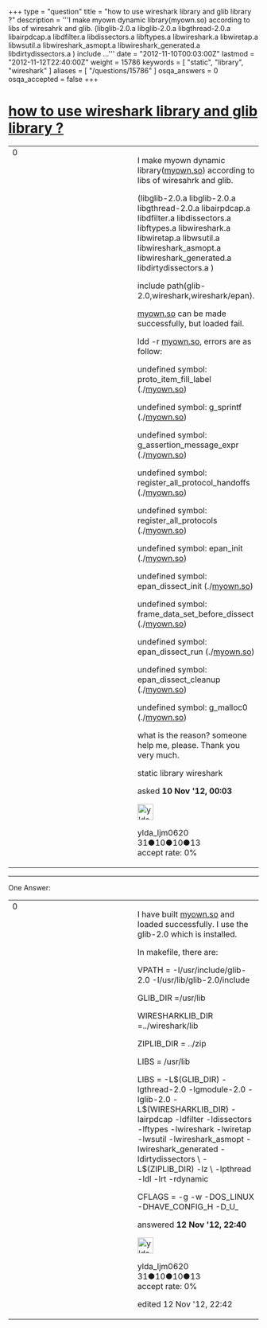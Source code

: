 +++
type = "question"
title = "how to use wireshark library and glib library ?"
description = '''I make myown dynamic library(myown.so) according to libs of wiresahrk and glib. (libglib-2.0.a libglib-2.0.a libgthread-2.0.a libairpdcap.a libdfilter.a libdissectors.a libftypes.a libwireshark.a libwiretap.a libwsutil.a  libwireshark_asmopt.a libwireshark_generated.a libdirtydissectors.a ) include ...'''
date = "2012-11-10T00:03:00Z"
lastmod = "2012-11-12T22:40:00Z"
weight = 15786
keywords = [ "static", "library", "wireshark" ]
aliases = [ "/questions/15786" ]
osqa_answers = 0
osqa_accepted = false
+++

<div class="headNormal">

# [how to use wireshark library and glib library ?](/questions/15786/how-to-use-wireshark-library-and-glib-library)

</div>

<div id="main-body">

<div id="askform">

<table id="question-table" style="width:100%;"><colgroup><col style="width: 50%" /><col style="width: 50%" /></colgroup><tbody><tr class="odd"><td style="width: 30px; vertical-align: top"><div class="vote-buttons"><div id="post-15786-score" class="post-score" title="current number of votes">0</div><div id="favorite-count" class="favorite-count"></div></div></td><td><div id="item-right"><div class="question-body"><p>I make myown dynamic library(<a href="http://myown.so">myown.so</a>) according to libs of wiresahrk and glib.</p><p>(libglib-2.0.a libglib-2.0.a libgthread-2.0.a libairpdcap.a libdfilter.a libdissectors.a libftypes.a libwireshark.a libwiretap.a libwsutil.a libwireshark_asmopt.a libwireshark_generated.a libdirtydissectors.a )</p><p>include path(glib-2.0,wireshark,wireshark/epan).</p><p><a href="http://myown.so">myown.so</a> can be made successfully, but loaded fail.</p><p>ldd -r <a href="http://myown.so">myown.so</a>, errors are as follow:</p><p>undefined symbol: proto_item_fill_label (./<a href="http://myown.so">myown.so</a>)</p><p>undefined symbol: g_sprintf (./<a href="http://myown.so">myown.so</a>)</p><p>undefined symbol: g_assertion_message_expr (./<a href="http://myown.so">myown.so</a>)</p><p>undefined symbol: register_all_protocol_handoffs (./<a href="http://myown.so">myown.so</a>)</p><p>undefined symbol: register_all_protocols (./<a href="http://myown.so">myown.so</a>)</p><p>undefined symbol: epan_init (./<a href="http://myown.so">myown.so</a>)</p><p>undefined symbol: epan_dissect_init (./<a href="http://myown.so">myown.so</a>)</p><p>undefined symbol: frame_data_set_before_dissect (./<a href="http://myown.so">myown.so</a>)</p><p>undefined symbol: epan_dissect_run (./<a href="http://myown.so">myown.so</a>)</p><p>undefined symbol: epan_dissect_cleanup (./<a href="http://myown.so">myown.so</a>)</p><p>undefined symbol: g_malloc0 (./<a href="http://myown.so">myown.so</a>)</p><p>what is the reason? someone help me, please. Thank you very much.</p></div><div id="question-tags" class="tags-container tags">static library wireshark</div><div id="question-controls" class="post-controls"></div><div class="post-update-info-container"><div class="post-update-info post-update-info-user"><p>asked <strong>10 Nov '12, 00:03</strong></p><img src="https://secure.gravatar.com/avatar/a5a3214300b3b17fc46c3b656b7bed01?s=32&amp;d=identicon&amp;r=g" class="gravatar" width="32" height="32" alt="ylda_ljm0620&#39;s gravatar image" /><p>ylda_ljm0620<br />
<span class="score" title="31 reputation points">31</span><span title="10 badges"><span class="badge1">●</span><span class="badgecount">10</span></span><span title="10 badges"><span class="silver">●</span><span class="badgecount">10</span></span><span title="13 badges"><span class="bronze">●</span><span class="badgecount">13</span></span><br />
<span class="accept_rate" title="Rate of the user&#39;s accepted answers">accept rate:</span> <span title="ylda_ljm0620 has no accepted answers">0%</span></p></div></div><div id="comments-container-15786" class="comments-container"></div><div id="comment-tools-15786" class="comment-tools"></div><div class="clear"></div><div id="comment-15786-form-container" class="comment-form-container"></div><div class="clear"></div></div></td></tr></tbody></table>

------------------------------------------------------------------------

<div class="tabBar">

<span id="sort-top"></span>

<div class="headQuestions">

One Answer:

</div>

</div>

<span id="15844"></span>

<div id="answer-container-15844" class="answer answered-by-owner">

<table style="width:100%;"><colgroup><col style="width: 50%" /><col style="width: 50%" /></colgroup><tbody><tr class="odd"><td style="width: 30px; vertical-align: top"><div class="vote-buttons"><div id="post-15844-score" class="post-score" title="current number of votes">0</div></div></td><td><div class="item-right"><div class="answer-body"><p>I have built <a href="http://myown.so">myown.so</a> and loaded successfully. I use the glib-2.0 which is installed.</p><p>In makefile, there are:</p><p>VPATH = -I/usr/include/glib-2.0 -I/usr/lib/glib-2.0/include</p><p>GLIB_DIR =/usr/lib</p><p>WIRESHARKLIB_DIR =../wireshark/lib</p><p>ZIPLIB_DIR = ../zip</p><p>LIBS = /usr/lib</p><p>LIBS = -L$(GLIB_DIR) -lgthread-2.0 -lgmodule-2.0 -lglib-2.0 -L$(WIRESHARKLIB_DIR) -lairpdcap -ldfilter -ldissectors -lftypes -lwireshark -lwiretap -lwsutil -lwireshark_asmopt -lwireshark_generated -ldirtydissectors \ -L$(ZIPLIB_DIR) -lz \ -lpthread -ldl -lrt -rdynamic</p><p>CFLAGS = -g -w -DOS_LINUX -DHAVE_CONFIG_H -D_U_</p></div><div class="answer-controls post-controls"></div><div class="post-update-info-container"><div class="post-update-info post-update-info-user"><p>answered <strong>12 Nov '12, 22:40</strong></p><img src="https://secure.gravatar.com/avatar/a5a3214300b3b17fc46c3b656b7bed01?s=32&amp;d=identicon&amp;r=g" class="gravatar" width="32" height="32" alt="ylda_ljm0620&#39;s gravatar image" /><p>ylda_ljm0620<br />
<span class="score" title="31 reputation points">31</span><span title="10 badges"><span class="badge1">●</span><span class="badgecount">10</span></span><span title="10 badges"><span class="silver">●</span><span class="badgecount">10</span></span><span title="13 badges"><span class="bronze">●</span><span class="badgecount">13</span></span><br />
<span class="accept_rate" title="Rate of the user&#39;s accepted answers">accept rate:</span> <span title="ylda_ljm0620 has no accepted answers">0%</span></p></div><div class="post-update-info post-update-info-edited"><p>edited 12 Nov '12, 22:42</p></div></div><div id="comments-container-15844" class="comments-container"></div><div id="comment-tools-15844" class="comment-tools"></div><div class="clear"></div><div id="comment-15844-form-container" class="comment-form-container"></div><div class="clear"></div></div></td></tr></tbody></table>

</div>

<div class="paginator-container-left">

</div>

</div>

</div>

